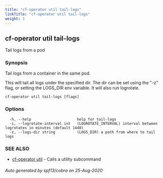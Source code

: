 ```yaml
---
title: "cf-operator util tail-logs"
linkTitle: "cf-operator util tail-logs"
weight: 1
---
```

## cf-operator util tail-logs

Tail logs from a pod

### Synopsis

Tail logs from a container in the same pod.

This will tail all logs under the specified dir.
The dir can be set using the "-z" flag, or setting
the LOGS_DIR env variable.
It will also run logrotate.



```
cf-operator util tail-logs [flags]
```

### Options

```
  -h, --help                     help for tail-logs
  -i, --logrotate-interval int   (LOGROTATE_INTERVAL) interval between logrotates in minutes (default 1440)
  -z, --logs-dir string          (LOGS_DIR) a path from where to tail logs
```

### SEE ALSO

* [cf-operator util](../cf-operator_util)	 - Calls a utility subcommand

###### Auto generated by spf13/cobra on 25-Aug-2020
